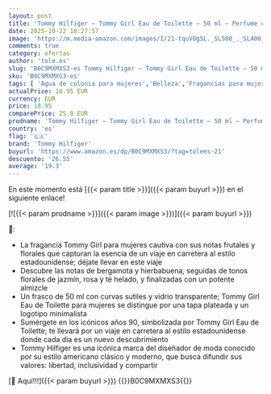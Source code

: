 ```yaml
---
layout: post
title: 'Tommy Hilfiger – Tommy Girl Eau de Toilette – 50 ml – Perfume de Mujer – Fragancia Floral Frutal – Fragancia Floral Muy Fresca con Notas Frutales – Botella de Vidrio Transparente'
date: 2025-10-22 10:27:57
image: 'https://m.media-amazon.com/images/I/21-tquVOgSL._SL500_._SL400_.jpg'
comments: true
category: ofertas
author: 'tole.es'
slug: 'B0C9MXMXS3-es Tommy Hilfiger – Tommy Girl Eau de Toilette – 50 ml –...'
sku: 'B0C9MXMXS3-es'
tags: [ 'Agua de colonia para mujeres','Belleza','Fragancias para mujeres','Perfumes y fragancias','de','eau','toilette','tommy hilfiger','🇪🇸', ]
actualPrice: 18.95 EUR
currency: EUR
price: 18.95
comparePrice: 25.8 EUR
prodname: 'Tommy Hilfiger – Tommy Girl Eau de Toilette – 50 ml – Perfume de Mujer – Fragancia Floral Frutal – Fragancia Floral Muy Fresca con Notas Frutales – Botella de Vidrio Transparente'
country: 'es'
flag: '🇪🇸'
brand: 'Tommy Hilfiger'
buyurl: 'https://www.amazon.es/dp/B0C9MXMXS3/?tag=tolees-21'
descuento: '26.55'
average: '19.3'
---
```


En este momento está [{{< param title >}}]({{< param buyurl >}}) en el siguiente enlace!

[![{{< param prodname >}}]({{< param image >}})]({{< param buyurl >}})

🔎:

- La fragancia Tommy Girl ​​​​para mujeres cautiva con sus notas frutales y florales que capturan la esencia de un viaje en carretera al estilo estadounidense; déjate llevar en este viaje
- Descubre las notas de bergamota y hierbabuena, seguidas de tonos florales de jazmín, rosa y té helado, y finalizadas con un potente almizcle
- Un frasco de 50 ml con curvas sutiles y vidrio transparente; ​​Tommy Girl Eau de Toilette para mujeres se distingue por una tapa plateada y un logotipo minimalista
- Sumérgete en los icónicos años 90, simbolizada por Tommy Girl Eau de Toilette; te llevará por un viaje en carretera al estilo estadounidense donde cada día es un nuevo descubrimiento
- Tommy Hilfiger es una icónica marca del diseñador de moda conocido por su estilo americano clásico y moderno, que busca difundir sus valores: libertad, inclusividad y compartir

[🛒 Aquí!!!]({{< param buyurl >}})
{{<world>}}B0C9MXMXS3{{</world>}}
